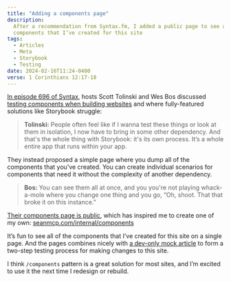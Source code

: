 ```yaml
---
title: "Adding a components page"
description:
  After a recommendation from Syntax.fm, I added a public page to see all of the
  components that I’ve created for this site
tags:
  - Articles
  - Meta
  - Storybook
  - Testing
date: 2024-02-16T11:24-0400
verse: 1 Corinthians 12:17-18
---
```


[In episode 696 of Syntax](https://syntax.fm/show/696/), hosts Scott Tolinski
and Wes Bos discussed
[testing components when building websites](https://syntax.fm/show/696/how-to-build-a-website-or-app/transcript#testing-components)
and where fully-featured solutions like Storybook struggle:

> **Tolinski:** People often feel like if I wanna test these things or look at
> them in isolation, I now have to bring in some other dependency. And that's
> the whole thing with Storybook: it's its own process. It’s a whole entire app
> that runs within your app.

They instead proposed a simple page where you dump all of the components that
you’ve created. You can create individual scenarios for components that need it
without the complexity of another dependency.

> **Bos:** You can see them all at once, and you you're not playing whack-a-mole
> where you change one thing and you go, “Oh, shoot. That that broke it on this
> instance.”

[Their components page is public](https://syntax.fm/system/components), which
has inspired me to create one of my own:
[seanmcp.com/internal/components](https://seanmcp.com/internal/components)

It’s fun to see all of the components that I’ve created for this site on a
single page. And the pages combines nicely with
[a dev-only mock article](https://github.com/SeanMcP/seanmcp.com/blob/master/src/content/articles/000-it-has-everything.md)
to form a two-step testing process for making changes to this site.

I think `/components` pattern is a great solution for most sites, and I’m
excited to use it the next time I redesign or rebuild.
